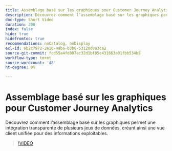 ```yaml
---
title: Assemblage basé sur les graphiques pour Customer Journey Analytics
description: Découvrez comment l’assemblage basé sur les graphiques permet une intégration transparente de plusieurs jeux de données, créant ainsi une vue client unifiée pour des informations exploitables.
doc-type: Short Video
duration: 200
index: false
hide: true
hidefromtoc: true
recommendations: noCatalog, noDisplay
exl-id: 6b2c7972-2e10-4ab6-b3b6-53120d8a3ca2
source-git-commit: fcd55a4fd007ec32d1bf05c431663a01fbb534b5
workflow-type: tm+mt
source-wordcount: '48'
ht-degree: 0%

---
```


# Assemblage basé sur les graphiques pour Customer Journey Analytics

Découvrez comment l’assemblage basé sur les graphiques permet une intégration transparente de plusieurs jeux de données, créant ainsi une vue client unifiée pour des informations exploitables.

<!-- 62_S112_3442459_199_graphbased-stitching-for-customer-journey-analytics -->
>[!VIDEO](https://video.tv.adobe.com/v/3460213/?learn=on&enablevpops=true&captions=fre_fr)
